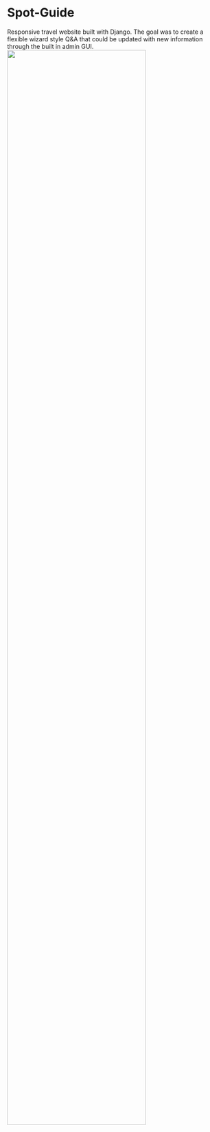# Spot-Guide
Responsive travel website built with Django. The goal was to create a flexible wizard style Q&amp;A that could be updated with new information through the built in admin GUI. 
<img src="example.jpeg" width="80%" height="80%" ></img>
